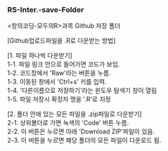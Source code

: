 ### RS-Inter.-save-Folder

<창의코딩-모두의R>과목 Github 저장 폴더

[Github업로드파일을 .R로 다운받는 방법]

[1. 파일 하나씩 다운받기] <br>
1-1. 파일 링크 안으로 들어가면 코드가 보임. <br>
1-2. 코드창에서 'Raw'라는 버튼을 누름. <br>
1-3. 이동된 창에서 'Ctrl+s' 키를 입력.  <br>
1-4. '다른이름으로 저장하기'라는 윈도우 탐색기 창이 열림 <br>
1-5. 파일 저장시 확장자 명을 '.R'로 지정 <br>

[2. 폴더 안에 있는 모든 파일을 .zip파일로 다운받기] <br>
2-1. 상위볼더로 가면 녹색의 'Code' 버튼 누름. <br>
2-2. 이 버튼은 누르면 아래 'Download ZIP'파일이 있음. <br>
2-3. 이 버튼을 누르면 해당 폴더의 모든 파일이 다운로드 됨. <br>
